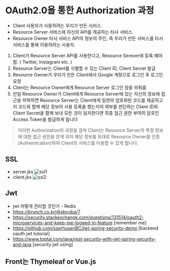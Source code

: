 # OAuth2.0을 통한 Authorization 과정  
- Client	사용자가 사용하려는 우리가 만든 서비스.
- Resource Server	서비스에 자신의 API를 제공하는 타사 서비스.
- Resource Owner	타사 서비스 API의 정보의 주인, 즉 우리가 만든 서비스를 타사 서비스를 통해 이용하려는 사용자.  
1) Client가 Resource Server API를 사용한다고, Resource Serever에 등록 해야함. ( Twitter, Instagram etc. )  
2) Resource Server는 Client를 식별할 수 있는 Client ID, Client Secret 발급  
3) Resource Owner가 우리가 만든 Client에서 Google 계정으로 로그인 후 로그인 요청  
4) Client는 Resource Owner에게 Resource Server 로그인 창을 띄워줌  
5) 만일 Resource Owner가 Client에게 Resource Server에 있는 자신의 정보에 접근을 허락하면 Resource Server는 Client에게 일련의 암호화된 코드를 제공하고 이 코드와 함께 해당 정보의 사용 등록을 했는지의 여부를 판단하는 Client ID와 Client Secret을 함께 보내 모든 것이 일치한다면 최종 접근 권한 부여의 암호인 Access Token을 발급하게 됩니다  

> 이러한 Authorization의 과정을 걸쳐 Client는 Resource Server의 특정 정보에 대한 접근 권한을 얻게 되어 해당 정보를 토대로 Resource Owner를 인증(Authentication)하여 Client의 서비스를 이용할 수 있게 합니다.  

## SSL  
- server.jks
![ssl1](https://user-images.githubusercontent.com/34512538/67954120-b7482100-fc33-11e9-8f6e-1f932b4c7297.PNG)  
- client.jks
![ssl2](https://user-images.githubusercontent.com/34512538/67954121-b7e0b780-fc33-11e9-8f30-2cc23cedebbb.PNG)




## Jwt
- jwt 어떻게 관리할 것인가 - Redis
- https://brunch.co.kr/@sbcoba/7  
- https://security.stackexchange.com/questions/131514/oauth2-microservices-and-keep-me-logged-in-feature [remember me]  
- https://github.com/szerhusenBC/jwt-spring-security-demo [backend oauth jwt tutorial]  
- https://www.toptal.com/java/rest-security-with-jwt-spring-security-and-java [security jwt using]
## Front는 Thymeleaf or Vue.js

